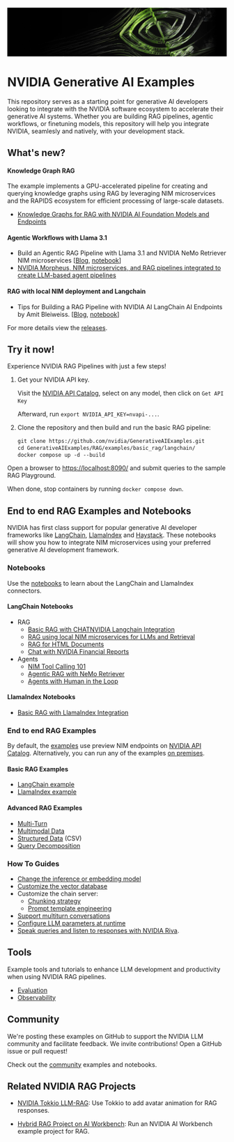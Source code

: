 <!--
  SPDX-FileCopyrightText: Copyright (c) 2023 NVIDIA CORPORATION & AFFILIATES. All rights reserved.
  SPDX-License-Identifier: Apache-2.0
-->

![](docs/images/apps-catalog-promo-web-banner-laptop-300@2x.jpg)

# NVIDIA Generative AI Examples
This repository serves as a starting point for generative AI developers looking to integrate with the NVIDIA software ecosystem to accelerate their generative AI systems.
Whether you are building RAG pipelines, agentic workflows, or finetuning models, this repository will help you integrate NVIDIA, seamlesly and natively, with your development stack.

## What's new?

#### Knowledge Graph RAG
The example implements a GPU-accelerated pipeline for creating and querying knowledge graphs using RAG by leveraging NIM microservices and the RAPIDS ecosystem for efficient processing of large-scale datasets.
- [Knowledge Graphs for RAG with NVIDIA AI Foundation Models and Endpoints](community/knowledge_graph_rag)

#### Agentic Workflows with Llama 3.1
- Build an Agentic RAG Pipeline with Llama 3.1 and NVIDIA NeMo Retriever NIM microservices [[Blog](https://developer.nvidia.com/blog/build-an-agentic-rag-pipeline-with-llama-3-1-and-nvidia-nemo-retriever-nims/), [notebook](RAG/notebooks/langchain/agentic_rag_with_nemo_retriever_nim.ipynb)]
- [NVIDIA Morpheus, NIM microservices, and RAG pipelines integrated to create LLM-based agent pipelines](https://github.com/NVIDIA/GenerativeAIExamples/blob/v0.7.0/experimental/event-driven-rag-cve-analysis)


#### RAG with local NIM deployment and Langchain
- Tips for Building a RAG Pipeline with NVIDIA AI LangChain AI Endpoints by Amit Bleiweiss. [[Blog](https://developer.nvidia.com/blog/tips-for-building-a-rag-pipeline-with-nvidia-ai-langchain-ai-endpoints/), [notebook](https://github.com/NVIDIA/GenerativeAIExamples/blob/v0.7.0/notebooks/08_RAG_Langchain_with_Local_NIM.ipynb)]


For more details view the [releases](https://github.com/NVIDIA/GenerativeAIExamples/releases/).

## Try it now!

Experience NVIDIA RAG Pipelines with just a few steps!

1. Get your NVIDIA API key.

   Visit the [NVIDIA API Catalog](https://build.ngc.nvidia.com/explore/), select on any model, then click on `Get API Key`

   Afterward, run `export NVIDIA_API_KEY=nvapi-...`.

1. Clone the repository and then build and run the basic RAG pipeline:

   ```console
   git clone https://github.com/nvidia/GenerativeAIExamples.git
   cd GenerativeAIExamples/RAG/examples/basic_rag/langchain/
   docker compose up -d --build
   ```

Open a browser to <https://localhost:8090/> and submit queries to the sample RAG Playground.

When done, stop containers by running `docker compose down`.


## End to end RAG Examples and Notebooks
NVIDIA has first class support for popular generative AI developer frameworks like [LangChain](https://python.langchain.com/v0.2/docs/integrations/chat/nvidia_ai_endpoints/), [LlamaIndex](https://docs.llamaindex.ai/en/stable/examples/llm/nvidia/) and [Haystack](https://haystack.deepset.ai/integrations/nvidia). These notebooks will show you how to integrate NIM microservices using your preferred generative AI development framework.

### Notebooks
Use the [notebooks](./RAG/notebooks/README.md) to learn about the LangChain and LlamaIndex connectors.

#### LangChain Notebooks
- RAG
  - [Basic RAG with CHATNVIDIA Langchain Integration](./RAG/notebooks/langchain/langchain_basic_RAG.ipynb)
  - [RAG using local NIM microservices for LLMs and Retrieval](./RAG/notebooks/langchain/RAG_Langchain_with_Local_NIM.ipynb)
  - [RAG for HTML Documents](./RAG/notebooks/langchain/RAG_for_HTML_docs_with_Langchain_NVIDIA_AI_Endpoints.ipynb)
  - [Chat with NVIDIA Financial Reports](./RAG/notebooks/langchain/Chat_with_nvidia_financial_reports.ipynb)
- Agents
  - [NIM Tool Calling 101](https://github.com/langchain-ai/langchain-nvidia/blob/main/cookbook/nvidia_nim_agents_llama3.1.ipynb)
  - [Agentic RAG with NeMo Retriever](./RAG/notebooks/langchain/agentic_rag_with_nemo_retriever_nim.ipynb)
  - [Agents with Human in the Loop](./RAG/notebooks/langchain/LangGraph_HandlingAgent_IntermediateSteps.ipynb)


#### LlamaIndex Notebooks
- [Basic RAG with LlamaIndex Integration](./RAG/notebooks/llamaindex/llamaindex_basic_RAG.ipynb)

### End to end RAG Examples
By default, the [examples](RAG/examples/README.md) use preview NIM endpoints on [NVIDIA API Catalog](https://catalog.ngc.nvidia.com).
  Alternatively, you can run any of the examples [on premises](./RAG/examples/local_deploy/).

#### Basic RAG Examples
  - [LangChain example](./RAG/examples/basic_rag/langchain/README.md)
  - [LlamaIndex example](./RAG/examples/basic_rag/llamaindex/README.md)

#### Advanced RAG Examples
  - [Multi-Turn](./RAG/examples/advanced_rag/multi_turn_rag/README.md)
  - [Multimodal Data](./RAG/examples/advanced_rag/multimodal_rag/README.md)
  - [Structured Data](./RAG/examples/advanced_rag/structured_data_rag/README.md) (CSV)
  - [Query Decomposition](./RAG/examples/advanced_rag/query_decomposition_rag/README.md)

### How To Guides

- [Change the inference or embedding model](./docs/change-model.md)
- [Customize the vector database](./docs/vector-database.md)
- Customize the chain server:
  - [Chunking strategy](./docs/text-splitter.md)
  - [Prompt template engineering](./docs/prompt-customization.md)
- [Support multiturn conversations](./docs/multiturn.md)
- [Configure LLM parameters at runtime](./docs/llm-params.md)
- [Speak queries and listen to responses with NVIDIA Riva](./docs/riva-asr-tts.md).

## Tools

Example tools and tutorials to enhance LLM development and productivity when using NVIDIA RAG pipelines.

- [Evaluation](./RAG/tools/evaluation/README.md)
- [Observability](./RAG/tools/observability/README.md)

## Community
We're posting these examples on GitHub to support the NVIDIA LLM community and facilitate feedback.
We invite contributions! Open a GitHub issue or pull request!

Check out the [community](./community/README.md) examples and notebooks.

## Related NVIDIA RAG Projects

- [NVIDIA Tokkio LLM-RAG](https://docs.nvidia.com/ace/latest/workflows/tokkio/text/Tokkio_LLM_RAG_Bot.html): Use Tokkio to add avatar animation for RAG responses.

- [Hybrid RAG Project on AI Workbench](https://github.com/NVIDIA/workbench-example-hybrid-rag): Run an NVIDIA AI Workbench example project for RAG.
